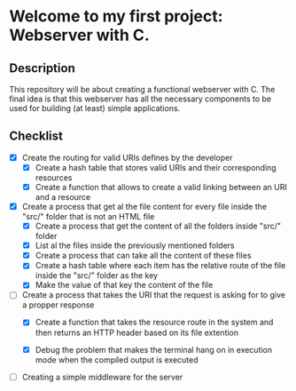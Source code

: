 # Welcome to my first project: Webserver with C.

## Description

This repository will be about creating a functional webserver with C. The final idea is that this webserver has all the necessary 
components to be used for building (at least) simple applications.

## Checklist

- [x] Create the routing for valid URIs defines by the developer
   - [x] Create a hash table that stores valid URIs and their corresponding resources
   - [x] Create a function that allows to create a valid linking between an URI and a resource

- [x] Create a process that get al the file content for every file inside the "src/" folder that is not an HTML file
    - [x] Create a process that get the content of all the folders inside "src/" folder
    - [x] List al the files inside the previously mentioned folders
    - [x] Create a process that can take all the content of these files
    - [x] Create a hash table where each item has the relative route of the file inside the "src/" folder as the key
    - [x] Make the value of that key the content of the file

- [ ] Create a process that takes the URI that the request is asking for to give a propper response
    - [x] Create a function that takes the resource route in the system and then returns an HTTP header based on its file extention
    - [x] Debug the problem that makes the terminal hang on in execution mode when the compiled output is executed


- [ ] Creating a simple middleware for the server
